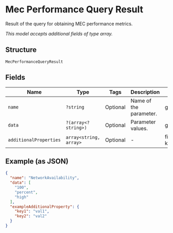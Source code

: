 
# Mec Performance Query Result

Result of the query for obtaining MEC performance metrics.

*This model accepts additional fields of type array.*

## Structure

`MecPerformanceQueryResult`

## Fields

| Name | Type | Tags | Description | Getter | Setter |
|  --- | --- | --- | --- | --- | --- |
| `name` | `?string` | Optional | Name of the parameter. | getName(): ?string | setName(?string name): void |
| `data` | `?(array<?string>)` | Optional | Parameter values. | getData(): ?array | setData(?array data): void |
| `additionalProperties` | `array<string, array>` | Optional | - | findAdditionalProperty(string key): array | additionalProperty(string key, array value): void |

## Example (as JSON)

```json
{
  "name": "NetworkAvailability",
  "data": [
    "100",
    "percent",
    "high"
  ],
  "exampleAdditionalProperty": {
    "key1": "val1",
    "key2": "val2"
  }
}
```

